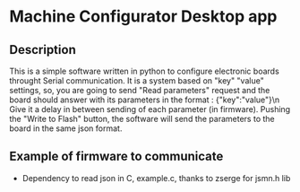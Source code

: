 # Machine Configurator Desktop app

## Description
  This is a simple software written in python to configure electronic boards throught Serial communication. It is a system based on "key" "value" settings, so, you are going to send "Read parameters" request and the board should answer with its parameters in the format : {"key":"value"}\n
  Give it a delay in between sending of each parameter (in firmware). Pushing the "Write to Flash" button, the software will send the parameters to the board in the same json format. 
  
## Example of firmware to communicate 

- Dependency to read json in C, example.c, thanks to zserge for jsmn.h lib

